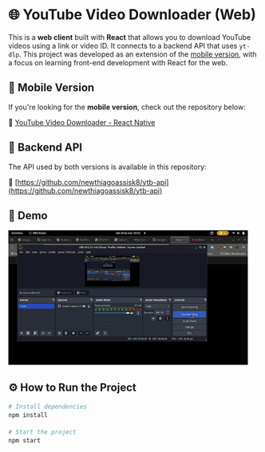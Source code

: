 # 🌐 YouTube Video Downloader (Web)

This is a **web client** built with **React** that allows you to download YouTube videos using a link or video ID. It connects to a backend API that uses `yt-dlp`. This project was developed as an extension of the [mobile version](https://github.com/newthiagoassisk8/youtube-video-downloader), with a focus on learning front-end development with React for the web.

## 🔁 Mobile Version

If you're looking for the **mobile version**, check out the repository below:

📱 [YouTube Video Downloader - React Native](https://github.com/newthiagoassisk8/youtube-video-downloader)

## 📡 Backend API

The API used by both versions is available in this repository:

🔧 [https://github.com/newthiagoassisk8/ytb-api](https://github.com/newthiagoassisk8/ytb-api)

## 📸 Demo

![Web version demo](demoVideo/youtubeVideoDownloaderReact.gif)

## ⚙️ How to Run the Project

```bash
# Install dependencies
npm install

# Start the project
npm start
```
